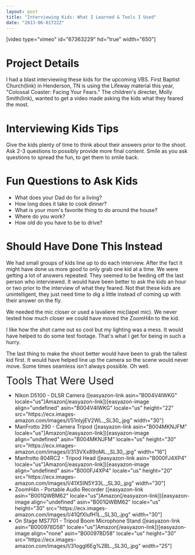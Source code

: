 ```yaml
---
layout: post
title: "Interviewing Kids: What I Learned & Tools I Used"
date: "2013-06-01T22Z"
---
```


[video type="vimeo" id="67363229" hd="true" width="650"]

<h1>Project Details</h1>
I had a blast interviewing these kids for the upcoming VBS. First Baptist Church(link) in Henderson, TN is using the Lifeway material this year, "Colossal Coaster: Facing Your Fears." The children's directer, Molly Smith(link), wanted to get a video made asking the kids what they feared the most.
<h1>Interviewing Kids Tips</h1>
Give the kids plenty of time to think about their answers prior to the shoot.
Ask 2-3 questions to possibly provide more final content.
Smile as you ask questions to spread the fun, to get them to smile back.
<h1>Fun Questions to Ask Kids</h1>
<ul>
	<li>What does your Dad do for a living?</li>
	<li>How long does it take to cook dinner?</li>
	<li>What is your mom's favorite thing to do around the house?</li>
	<li>Where do you work?</li>
	<li>How old do you have to be to drive?</li>
</ul>
<h1>Should Have Done This Instead</h1>
We had small groups of kids line up to do each interview. After the fact it might have done us more good to only grab one kid at a time. We were getting a lot of answers repeated. They seemed to be feeding off the last person who interviewed. It would have been better to ask the kids an hour or two prior to the interview of what they feared. Not that these kids are unintelligent, they just need time to dig a little instead of coming up with their answer on the fly.

We needed the mic closer or used a lavaliere mic(lapel mic). We never tested how much closer we could have moved the ZoomH4n to the kid.

I like how the shot came out so cool but my lighting was a mess. It would have helped to do some test footage. That's what I get for being in such a hurry.

The last thing to make the shoot better would have been to grab the tallest kid first. It would have helped line up the camera so the scene would never move. Some times seamless isn't always possible. Oh well.

<span style="font-size: 2em;">Tools That Were Used</span>

<ul>
	<li>Nikon D5100 - DLSR Camera ([easyazon-link asin="B004V4IWKG" locale="us"]Amazon[/easyazon-link])[easyazon-image align="undefined" asin="B004V4IWKG" locale="us" height="22" src="https://ecx.images-amazon.com/images/I/51nlyjEV2WL._SL30_.jpg" width="30"]</li>
	<li>ManFrotto 290 - Camera Tripod ([easyazon-link asin="B004MKNJFM" locale="us"]Amazon[/easyazon-link])[easyazon-image align="undefined" asin="B004MKNJFM" locale="us" height="30" src="https://ecx.images-amazon.com/images/I/313VXx89oML._SL30_.jpg" width="16"]</li>
	<li>Manfrotto 804RC2 - Tripod Head ([easyazon-link asin="B000FJ4XP4" locale="us"]Amazon[/easyazon-link])[easyazon-image align="undefined" asin="B000FJ4XP4" locale="us" height="20" src="https://ecx.images-amazon.com/images/I/41XSIN5Y33L._SL30_.jpg" width="30"]</li>
	<li>ZoomH4n - Portable Audio Recorder ([easyazon-link asin="B001QWBM62" locale="us"]Amazon[/easyazon-link])[easyazon-image align="undefined" asin="B001QWBM62" locale="us" height="30" src="https://ecx.images-amazon.com/images/I/41QfXIufH1L._SL30_.jpg" width="30"]</li>
	<li>On Stage MS7701 - Tripod Boom Microphone Stand ([easyazon-link asin="B000978D58" locale="us"]Amazon[/easyazon-link])[easyazon-image align="none" asin="B000978D58" locale="us" height="30" src="https://ecx.images-amazon.com/images/I/31oggl6Eg%2BL._SL30_.jpg" width="25"]</li>
</ul>
